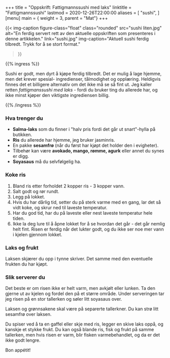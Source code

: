 +++
title = "Oppskrift: Fattigmannssushi med laks"
linktitle = "Fattigmannssushi"
lastmod = 2020-12-26T22:00:00
aliases = [
    "sushi",
]
[menu]
main = { weight = 3, parent = "Mat"}
+++

<!-- markdownlint-disable MD010 -->

{{< img-caption
	figure-class="float"
    class="rounded"
    src="sushi liten.jpg"
    alt="En ferdig servert rett av den aktuelle oppskriften som presenteres i denne artikkelen."
    link="sushi.jpg"
    img-caption="Aktuell sushi ferdig tilbredt. Trykk for å se stort format."
  >}}

{{% ingress %}}

Sushi er godt, men dyrt å kjøpe ferdig tilbredt. Det er mulig å lage hjemme, men det krever spesial-
ingredienser, tålmodighet og opplæring. Heldigvis finnes det et billigere alternativ om det ikke
må se så fint ut. Jeg kaller retten _fattigmanssushi med laks_ - fordi du bruker ting du allerede
har, og ikke minst kjøper den viktigste ingrediensen billig.

{{% /ingress %}}

### Hva trenger du

- **Salma-laks** som du finner i "halv pris fordi det går ut snart"-hylla på butikken.
- **Ris** du allerede har hjemme, jeg bruker jasminris.
- En pakke **sesamfrø** (når du først har kjøpt det holder den i evigheter).
- Tilbehør kan være **avokado, mango, rømme, agurk** eller annet du synes er digg.
- **Soyasaus** må du selvfølgelig ha.

### Koke ris

1. Bland ris etter forholdet 2 kopper ris - 3 kopper vann. 
2. Salt godt og rør rundt. 
3. Legg på lokket. 
4. Hvis du har dårlig tid, setter du på sterk varme med en gang, lar det så vidt koke, og skrur ned til laveste temperatur.
5. Har du god tid, har du på laveste eller nest laveste temperatur hele tiden. 
6. Ikke la deg lure til å åpne lokket for å se hvordan det går - det går nemlig helt fint. Risen er ferdig når det lukter godt, og du ikke ser noe mer vann i kjelen gjennom lokket.

### Laks og frukt

Laksen skjærer du opp i tynne skriver. Det samme med den eventuelle frukten du har kjøpt.

### Slik serverer du

Det beste er om risen ikke er helt varm, men avkjølt eller lunken. Ta den gjerne ut av kjelen
og fordel den på et større område. Under serveringen tar jeg risen på en stor tallerken og
søler litt soyasaus over.

Laksen og grønnsakene skal være på separerte tallerkner. Du kan strø litt sesamfrø over laksen.

Du spiser ved å ta en gaffel eller skje med ris, legger en skive laks oppå, og kanskje et stykke
frukt. Du kan også blande ris, fisk og frukt på samme tallerken, men hvis risen er varm, blir
fisken varmebehandlet, og da er det ikke godt lengre.

Bon appétit!
